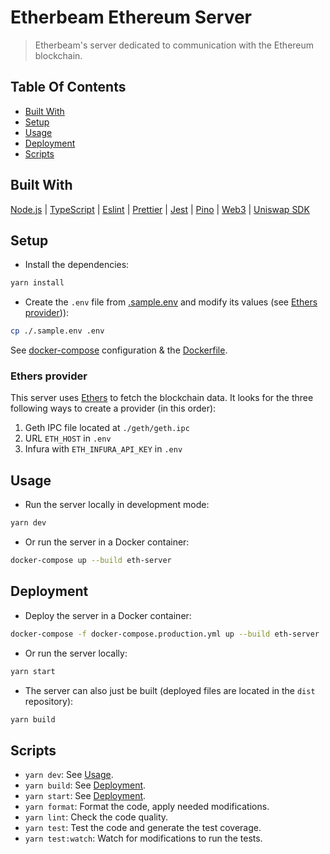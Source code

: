 # Etherbeam Ethereum Server

> Etherbeam's server dedicated to communication with the Ethereum blockchain.

## Table Of Contents

- [Built With](#built-with)
- [Setup](#setup)
- [Usage](#usage)
- [Deployment](#deployment)
- [Scripts](#scripts)

## Built With

[Node.js](https://nodejs.org) |
[TypeScript](https://www.typescriptlang.org) |
[Eslint](https://eslint.org) |
[Prettier](https://prettier.io) |
[Jest](https://jestjs.io) |
[Pino](https://getpino.io/#/) |
[Web3](https://web3js.readthedocs.io) |
[Uniswap SDK](https://github.com/Uniswap/uniswap-sdk)

## Setup

- Install the dependencies:

```bash
yarn install
```

- Create the `.env` file from [.sample.env](.sample.env) and modify its values
  (see [Ethers provider](#ethers-provider))):

```bash
cp ./.sample.env .env
```

See [docker-compose](../../docker-compose.yml) configuration & the
[Dockerfile](Dockerfile).

### Ethers provider

This server uses [Ethers](https://docs.ethers.io/) to fetch the blockchain data.
It looks for the three following ways to create a provider (in this order):

1. Geth IPC file located at `./geth/geth.ipc`
1. URL `ETH_HOST` in `.env`
1. Infura with `ETH_INFURA_API_KEY` in `.env`

## Usage

- Run the server locally in development mode:

```bash
yarn dev
```

- Or run the server in a Docker container:

```bash
docker-compose up --build eth-server
```

## Deployment

- Deploy the server in a Docker container:

```bash
docker-compose -f docker-compose.production.yml up --build eth-server
```

- Or run the server locally:

```bash
yarn start
```

- The server can also just be built (deployed files are located in the `dist`
  repository):

```bash
yarn build
```

## Scripts

- `yarn dev`: See [Usage](#usage).
- `yarn build`: See [Deployment](#deployment).
- `yarn start`: See [Deployment](#deployment).
- `yarn format`: Format the code, apply needed modifications.
- `yarn lint`: Check the code quality.
- `yarn test`: Test the code and generate the test coverage.
- `yarn test:watch`: Watch for modifications to run the tests.

